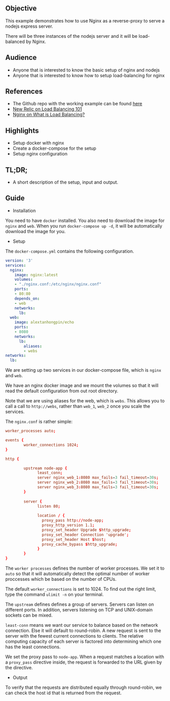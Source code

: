 ## Objective

This example demonstrates how to use Nginx as a reverse-proxy to serve a nodejs express server.

There will be three instances of the nodejs server and it will be load-balanced by Nginx.


## Audience

- Anyone that is interested to know the basic setup of nginx and nodejs
- Anyone that is interested to know how to setup load-balancing for nginx

## References

- The Github repo with the working example can be found [here](https://github.com/alextanhongpin/full-stack-microservice/tree/master/nginx)
- [New Relic on Load Balancing 101](https://www.nginx.com/resources/glossary/load-balancing/)
- [Nginx on What is Load Balancing?](https://www.nginx.com/resources/glossary/load-balancing/)


## Highlights

- Setup docker with nginx
- Create a docker-compose for the setup
- Setup nginx configuration

## TL;DR;

- A short description of the setup, input and output.


## Guide

- Installation

You need to have `docker` installed. You also need to download the image for `nginx` and `web`. When you run `docker-compose up -d`, it will be automatically download the image for you.

- Setup

The `docker-compose.yml` contains the following configuration.
```yaml
version: '3'
services:
  nginx:
    image: nginx:latest
    volumes: 
    - "./nginx.conf:/etc/nginx/nginx.conf"
    ports:
    - 80:80
    depends_on:
    - web
    networks:
      lb:
  web:
    image: alextanhongpin/echo
    ports:
    - 8080
    networks:
      lb:
        aliases:
        - webs
networks:
  lb:
 ```

We are setting up two services in our docker-compose file, which is `nginx` and `web`.

We have an nginx docker image and we mount the volumes so that it will read the default configuration from out root directory.

Note that we are using aliases for the web, which is `webs`. This allows you to call a call to `http://webs`, rather than `web_1`, `web_2` once you scale the services.


The `nginx.conf` is rather simple:

```conf
worker_processes auto;

events { 
        worker_connections 1024; 
}

http {

        upstream node-app {
              least_conn;
              server nginx_web_1:8080 max_fails=3 fail_timeout=30s;
              server nginx_web_2:8080 max_fails=3 fail_timeout=30s;
              server nginx_web_3:8080 max_fails=3 fail_timeout=30s;
        }
         
        server {
              listen 80;
         
              location / {
                proxy_pass http://node-app;
                proxy_http_version 1.1;
                proxy_set_header Upgrade $http_upgrade;
                proxy_set_header Connection 'upgrade';
                proxy_set_header Host $host;
                proxy_cache_bypass $http_upgrade;
              }
        }
}
```
The `worker processes` defines the number of worker processes. We set it to `auto` so that it will automatically detect the optimal number of worker proccesses which be based on the number of CPUs.

The default `worker_connections` is set to 1024. To find out the right limit, type the command `ulimit -n` on your terminal.

The `upstream` defines defines a group of servers. Servers can listen on different ports. In addition, servers listening on TCP and UNIX-domain sockets can be mixed.

`least-conn` means we want our service to balance based on the network connection. Else it will default to round-robin.
A new request is sent to the server with the fewest current connections to clients. The relative computing capacity of each server is factored into determining which one has the least connections.

We set the proxy pass to `node-app`. When a request matches a location with a `proxy_pass` directive inside, the request is forwarded to the URL given by the directive.

- Output

To verify that the requests are distributed equally through round-robin, we can check the host id that is returned from the request.
